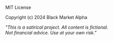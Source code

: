 MIT License  

Copyright (c) 2024 Black Market Alpha  

*"This is a satirical project. All content is fictional.  
Not financial advice. Use at your own risk."*  

